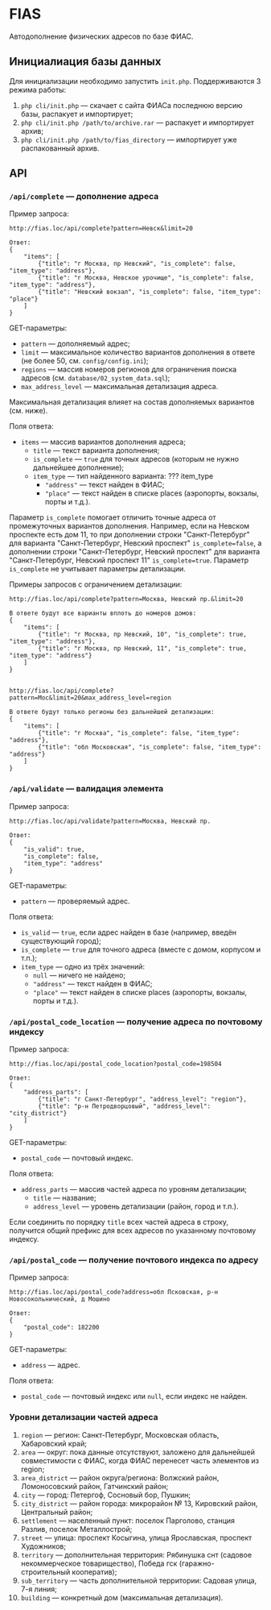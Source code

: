 FIAS
====

Автодополнение физических адресов по базе ФИАС.

## Инициалиация базы данных

Для инициализации необходимо запустить `init.php`. Поддерживаются 3 режима работы:

1. `php cli/init.php` — скачает с сайта ФИАСа последнюю версию базы, распакует и импортирует;
2. `php cli/init.php /path/to/archive.rar` — распакует и импортирует архив;
3. `php cli/init.php /path/to/fias_directory` — импортирует уже распакованный архив.

## API

### `/api/complete` — дополнение адреса

Пример запроса:

    http://fias.loc/api/complete?pattern=Невск&limit=20

    Ответ:
    {
        "items": [
            {"title": "г Москва, пр Невский", "is_complete": false, "item_type": "address"},
            {"title": "г Москва, Невское урочище", "is_complete": false, "item_type": "address"},
            {"title": "Невский вокзал", "is_complete": false, "item_type": "place"}
        ]
    }

GET-параметры:

* `pattern` — дополняемый адрес;
* `limit` — максимальное количество вариантов дополнения в ответе (не более 50, см. `config/config.ini`);
* `regions` — массив номеров регионов для ограничения поиска адресов (см. `database/02_system_data.sql`);
* `max_address_level` — максимальная детализация адреса.

Максимальная детализация влияет на состав дополняемых вариантов (см. ниже).

Поля ответа:

* `items` — массив вариантов дополнения адреса;
    * `title` — текст варианта дополнения;
    * `is_complete` — `true` для точных адресов (которым не нужно дальнейшее дополнение);
    * `item_type` — тип найденного варианта: ??? item_type
        * `"address"` — текст найден в ФИАС;
        * `"place"` — текст найден в списке places (аэропорты, вокзалы, порты и т.д.).

Параметр `is_complete` помогает отличить точные адреса от промежуточных вариантов дополнения.
Например, если на Невском проспекте есть дом 11, то
при дополнении строки "Санкт-Петербург" для варианта "Санкт-Петербург, Невский проспект" `is_complete=false`,
а дополнении строки "Санкт-Петербург, Невский проспект" для варианта "Санкт-Петербург, Невский проспект 11" `is_complete=true`.
Параметр `is_complete` не учитывает параметры детализации.

Примеры запросов с ограничением детализации:

    http://fias.loc/api/complete?pattern=Москва, Невский пр.&limit=20

    В ответе будут все варианты вплоть до номеров домов:
    {
        "items": [
            {"title": "г Москва, пр Невский, 10", "is_complete": true, "item_type": "address"},
            {"title": "г Москва, пр Невский, 11", "is_complete": true, "item_type": "address"}
        ]
    }


    http://fias.loc/api/complete?pattern=Мос&limit=20&max_address_level=region

    В ответе будут только регионы без дальнейшей детализации:
    {
        "items": [
            {"title": "г Москва", "is_complete": false, "item_type": "address"},
            {"title": "обл Московская", "is_complete": false, "item_type": "address"}
        ]
    }


### `/api/validate` — валидация элемента

Пример запроса:

    http://fias.loc/api/validate?pattern=Москва, Невский пр.

    Ответ:
    {
        "is_valid": true,
        "is_complete": false,
        "item_type": "address"
    }

GET-параметры:

* `pattern` — проверяемый адрес.

Поля ответа:

* `is_valid` — `true`, если адрес найден в базе (например, введён существующий город);
* `is_complete` — `true` для точного адреса (вместе с домом, корпусом и т.п.);
* `item_type` — одно из трёх значений:
    * `null` — ничего не найдено;
    * `"address"` — текст найден в ФИАС;
    * `"place"` — текст найден в списке places (аэропорты, вокзалы, порты и т.д.).


### `/api/postal_code_location` — получение адреса по почтовому индексу

Пример запроса:

    http://fias.loc/api/postal_code_location?postal_code=198504

    Ответ:
    {
        "address_parts": [
            {"title": "г Санкт-Петербург", "address_level": "region"},
            {"title": "р-н Петродворцовый", "address_level": "city_district"}
        ]
    }

GET-параметры:

* `postal_code` — почтовый индекс.

Поля ответа:

* `address_parts` — массив частей адреса по уровням детализации;
    * `title` — название;
    * `address_level` — уровень детализации (район, город и т.п.).

Если соединить по порядку `title` всех частей адреса в строку,
получится общий префикс для всех адресов по указанному почтовому индексу.

### `/api/postal_code` — получение почтового индекса по адресу

Пример запроса:

    http://fias.loc/api/postal_code?address=обл Псковская, р-н Новосокольнический, д Мошино

    Ответ:
    {
        "postal_code": 182200
    }

GET-параметры:

* `address` — адрес.

Поля ответа:

* `postal_code` — почтовый индекс или `null`, если индекс не найден.


### Уровни детализации частей адреса

1. `region` — регион: Санкт-Петербург, Московская область, Хабаровский край;
2. `area` — округ: пока данные отсутствуют, заложено для дальнейшей совместимости с ФИАС, когда ФИАС перенесет часть элементов из region;
3. `area_district` — район округа/региона: Волжский район, Ломоносовский район, Гатчинский район;
4. `city` — город: Петергоф, Сосновый бор, Пушкин;
5. `city_district` — район города: микрорайон № 13, Кировский район, Центральный район;
6. `settlement` — населенный пункт: поселок Парголово, станция Разлив, поселок Металлострой;
7. `street` — улица: проспект Косыгина, улица Ярославская, проспект Художников;
8. `territory` — дополнительная территория: Рябинушка снт (садовое некоммерческое товарищество), Победа гск (гаражно-строительный кооператив);
9. `sub_territory` — часть дополнительной территории: Садовая улица, 7-я линия;
10. `building` — конкретный дом (максимальная детализация).
